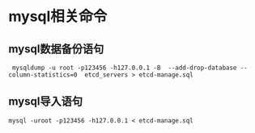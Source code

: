 
# mysql相关命令

## mysql数据备份语句
```
 mysqldump -u root -p123456 -h127.0.0.1 -B  --add-drop-database --column-statistics=0  etcd_servers > etcd-manage.sql 
```
## mysql导入语句
```
mysql -uroot -p123456 -h127.0.0.1 < etcd-manage.sql
```

